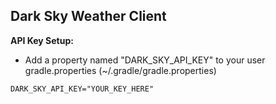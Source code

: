 Dark Sky Weather Client
-------------------


**API Key Setup:**
- Add a property named "DARK_SKY_API_KEY" to your user gradle.properties (~/.gradle/gradle.properties)
	
`DARK_SKY_API_KEY="YOUR_KEY_HERE"`
